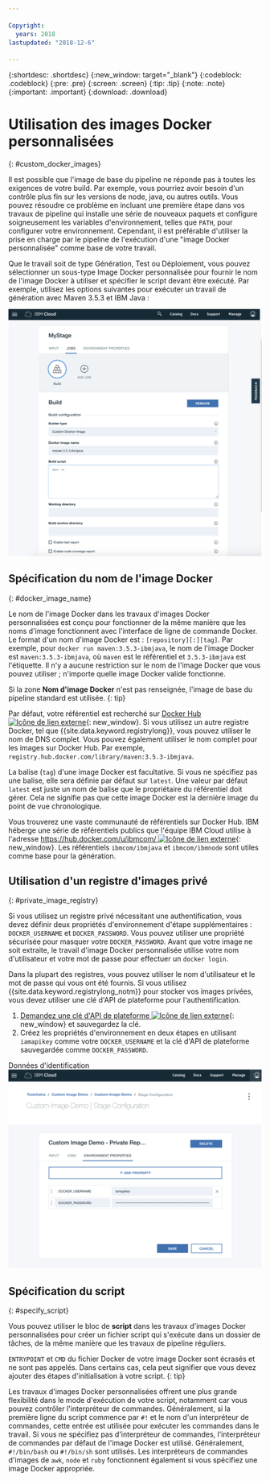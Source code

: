 ```yaml
---

Copyright:
  years: 2018
lastupdated: "2018-12-6"

---
```


{:shortdesc: .shortdesc}
{:new_window: target="_blank"}
{:codeblock: .codeblock}
{:pre: .pre}
{:screen: .screen}
{:tip: .tip}
{:note: .note}
{:important: .important}
{:download: .download}


# Utilisation des images Docker personnalisées
{: #custom_docker_images}

Il est possible que l'image de base du pipeline ne réponde pas à toutes les exigences de votre build. Par exemple, vous pourriez avoir besoin d'un contrôle plus fin sur les versions de node, java, ou autres outils. Vous pouvez résoudre ce problème en incluant une première étape dans vos travaux de pipeline qui installe une série de nouveaux paquets et configure soigneusement les variables d'environnement, telles que `PATH`, pour configurer votre environnement. Cependant, il est préférable d'utiliser la prise en charge par le pipeline de l'exécution d'une "image Docker personnalisée" comme base de votre travail.

Que le travail soit de type Génération, Test ou Déploiement, vous pouvez sélectionner un sous-type Image Docker personnalisée pour fournir le nom de l'image Docker à utiliser et spécifier le script devant être exécuté. Par exemple, utilisez les options suivantes pour exécuter un travail de génération avec Maven 3.5.3 et IBM Java :

 ![Génération Maven avec image personnalisée](images/custom-image-maven-build.png)


## Spécification du nom de l'image Docker
{: #docker_image_name}

Le nom de l'image Docker dans les travaux d'images Docker personnalisées est conçu pour fonctionner de la même manière que les noms d'image fonctionnent avec l'interface de ligne de commande Docker. Le format d'un nom d'image Docker est : `[repository][:][tag]`. Par exemple, pour `docker run maven:3.5.3-ibmjava`, le nom de l'image Docker est `maven:3.5.3-ibmjava`, où `maven` est le référentiel et `3.5.3-ibmjava` est l'étiquette. Il n'y a aucune restriction sur le nom de l'image Docker que vous pouvez utiliser ; n'importe quelle image Docker valide fonctionne.

Si la zone **Nom d'image Docker** n'est pas renseignée, l'image de base du pipeline standard est utilisée. 
{: tip}

Par défaut, votre référentiel est recherché sur [Docker Hub ![Icône de lien externe](../../icons/launch-glyph.svg "Icône de lien externe")](https://hub.docker.com/){: new_window}. Si vous utilisez un autre registre Docker, tel que {{site.data.keyword.registrylong}}, vous pouvez utiliser le nom de DNS complet. Vous pouvez également utiliser le nom complet pour les images sur Docker Hub. Par exemple, `registry.hub.docker.com/library/maven:3.5.3-ibmjava`.

La balise (`tag`) d'une image Docker est facultative. Si vous ne spécifiez pas une balise, elle sera définie par défaut sur `latest`. Une valeur par défaut `latest` est juste un nom de balise que le propriétaire du référentiel doit gérer. Cela ne signifie pas que cette image Docker est la dernière image du point de vue chronologique.

Vous trouverez une vaste communauté de référentiels sur Docker Hub. IBM héberge une série de référentiels publics que l'équipe IBM Cloud utilise à l'adresse [https://hub.docker.com/u/ibmcom/ ![Icône de lien externe](../../icons/launch-glyph.svg "Icône de lien externe")](https://hub.docker.com/u/ibmcom/){: new_window}. Les référentiels `ibmcom/ibmjava` et `ibmcom/ibmnode` sont utiles comme base pour la génération. 

## Utilisation d'un registre d'images privé
{: #private_image_registry}

Si vous utilisez un registre privé nécessitant une authentification, vous devez définir deux propriétés d'environnement d'étape supplémentaires : `DOCKER_USERNAME` et `DOCKER_PASSWORD`. Vous pouvez utiliser une propriété sécurisée pour masquer votre `DOCKER_PASSWORD`. Avant que votre image ne soit extraite, le travail d'image Docker personnalisée utilise votre nom d'utilisateur et votre mot de passe pour effectuer un `docker login`.

Dans la plupart des registres, vous pouvez utiliser le nom d'utilisateur et le mot de passe qui vous ont été fournis. Si vous utilisez {{site.data.keyword.registrylong_notm}} pour stocker vos images privées, vous devez utiliser une clé d'API de plateforme pour l'authentification. 

1. [Demandez une clé d'API de plateforme ![Icône de lien externe](../../icons/launch-glyph.svg "Icône de lien externe")](https://cloud.ibm.com/iam/#/apikeys){: new_window} et sauvegardez la clé. 
1. Créez les propriétés d'environnement en deux étapes en utilisant `iamapikey` comme votre `DOCKER_USERNAME` et la clé d'API de plateforme sauvegardée comme `DOCKER_PASSWORD`.

 Données d'identification ![{{site.data.keyword.registrylong_notm}}](images/custom-image-private-repository.png)


## Spécification du script
{: #specify_script}

Vous pouvez utiliser le bloc de **script** dans les travaux d'images Docker personnalisées pour créer un fichier script qui s'exécute dans un dossier de tâches, de la même manière que les travaux de pipeline réguliers. 

`ENTRYPOINT` et `CMD` du fichier Docker de votre image Docker sont écrasés et ne sont pas appelés. Dans certains cas, cela peut signifier que vous devez ajouter des étapes d'initialisation à votre script.
{: tip}

Les travaux d'images Docker personnalisées offrent une plus grande flexibilité dans le mode d'exécution de votre script, notamment car vous pouvez contrôler l'interpréteur de commandes. Généralement, si la première ligne du script commence par `#!` et le nom d'un interpréteur de commandes, cette entrée est utilisée pour exécuter les commandes dans le travail. Si vous ne spécifiez pas d'interpréteur de commandes, l'interpréteur de commandes par défaut de l'image Docker est utilisé. Généralement, `#!/bin/bash` ou `#!/bin/sh` sont utilisés. Les interpréteurs de commandes d'images de `awk`, `node` et `ruby` fonctionnent également si vous spécifiez une image Docker appropriée.
